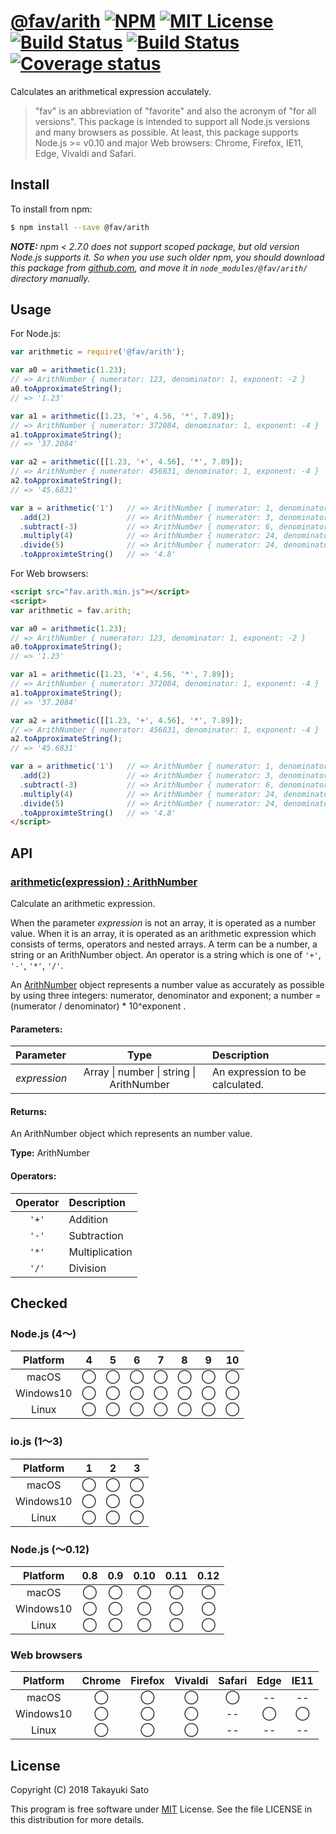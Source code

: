 # [@fav/arith][repo-url] [![NPM][npm-img]][npm-url] [![MIT License][mit-img]][mit-url] [![Build Status][travis-img]][travis-url] [![Build Status][appveyor-img]][appveyor-url] [![Coverage status][coverage-img]][coverage-url]

Calculates an arithmetical expression acculately.

> "fav" is an abbreviation of "favorite" and also the acronym of "for all versions".
> This package is intended to support all Node.js versions and many browsers as possible.
> At least, this package supports Node.js >= v0.10 and major Web browsers: Chrome, Firefox, IE11, Edge, Vivaldi and Safari.


## Install

To install from npm:

```sh
$ npm install --save @fav/arith
```

***NOTE:*** *npm < 2.7.0 does not support scoped package, but old version Node.js supports it. So when you use such older npm, you should download this package from [github.com][repo-url], and move it in `node_modules/@fav/arith/` directory manually.*


## Usage

For Node.js:

```js
var arithmetic = require('@fav/arith');

var a0 = arithmetic(1.23);
// => ArithNumber { numerator: 123, denominator: 1, exponent: -2 }
a0.toApproximateString();
// => '1.23'

var a1 = arithmetic([1.23, '+', 4.56, '*', 7.89]);
// => ArithNumber { numerator: 372084, denominator: 1, exponent: -4 }
a1.toApproximateString();
// => '37.2084'

var a2 = arithmetic([[1.23, '+', 4.56], '*', 7.89]);
// => ArithNumber { numerator: 456831, denominator: 1, exponent: -4 }
a2.toApproximateString();
// => '45.6831'

var a = arithmetic('1')   // => ArithNumber { numerator: 1, denominator: 1, exponent: 0 }
  .add(2)                 // => ArithNumber { numerator: 3, denominator: 1, exponent: 0 }
  .subtract(-3)           // => ArithNumber { numerator: 6, denominator: 1, exponent: 0 }
  .multiply(4)            // => ArithNumber { numerator: 24, denominator: 1, exponent: 0 }
  .divide(5)              // => ArithNumber { numerator: 24, denominator: 5, exponent: 0 }
  .toApproximteString()   // => '4.8'
```

For Web browsers:

```html
<script src="fav.arith.min.js"></script>
<script>
var arithmetic = fav.arith;

var a0 = arithmetic(1.23);
// => ArithNumber { numerator: 123, denominator: 1, exponent: -2 }
a0.toApproximateString();
// => '1.23'

var a1 = arithmetic([1.23, '+', 4.56, '*', 7.89]);
// => ArithNumber { numerator: 372084, denominator: 1, exponent: -4 }
a1.toApproximateString();
// => '37.2084'

var a2 = arithmetic([[1.23, '+', 4.56], '*', 7.89]);
// => ArithNumber { numerator: 456831, denominator: 1, exponent: -4 }
a2.toApproximateString();
// => '45.6831'

var a = arithmetic('1')   // => ArithNumber { numerator: 1, denominator: 1, exponent: 0 }
  .add(2)                 // => ArithNumber { numerator: 3, denominator: 1, exponent: 0 }
  .subtract(-3)           // => ArithNumber { numerator: 6, denominator: 1, exponent: 0 }
  .multiply(4)            // => ArithNumber { numerator: 24, denominator: 1, exponent: 0 }
  .divide(5)              // => ArithNumber { numerator: 24, denominator: 5, exponent: 0 }
  .toApproximteString()   // => '4.8'
</script>
```

## API

### <u>arithmetic(expression) : ArithNumber</u>

Calculate an arithmetic expression.

When the parameter *expression* is not an array, it is operated as a number value.
When it is an array, it is operated as an arithmetic expression which consists of terms, operators and nested arrays.
A term can be a number, a string or an ArithNumber object. An operator is a string which is one of `'+'`, `'-'`, `'*'`, `'/'`.

An [ArithNumber][arith-number-url] object represents a number value as accurately as possible by using three integers: numerator, denominator and exponent; a number = (numerator /  denominator) * 10^exponent .

#### Parameters:

| Parameter    |  Type              |  Description                    |
|:-------------|:------------------:|:--------------------------------|
| *expression* | Array &#x7c; number &#x7c; string &#x7c; ArithNumber  | An expression to be calculated. |

#### Returns:

An ArithNumber object which represents an number value.

**Type:** ArithNumber

#### Operators:

| Operator  | Description    |
|:---------:|:---------------|
| `'+'`     | Addition       |
| `'-'`     | Subtraction    |
| `'*'`     | Multiplication |
| `'/'`     | Division       |

## Checked

### Node.js (4〜)

| Platform  |   4    |   5    |   6    |   7    |   8    |   9    |   10   |
|:---------:|:------:|:------:|:------:|:------:|:------:|:------:|:------:|
| macOS     |&#x25ef;|&#x25ef;|&#x25ef;|&#x25ef;|&#x25ef;|&#x25ef;|&#x25ef;|
| Windows10 |&#x25ef;|&#x25ef;|&#x25ef;|&#x25ef;|&#x25ef;|&#x25ef;|&#x25ef;|
| Linux     |&#x25ef;|&#x25ef;|&#x25ef;|&#x25ef;|&#x25ef;|&#x25ef;|&#x25ef;|

### io.js (1〜3)

| Platform  |   1    |   2    |   3    |
|:---------:|:------:|:------:|:------:|
| macOS     |&#x25ef;|&#x25ef;|&#x25ef;|
| Windows10 |&#x25ef;|&#x25ef;|&#x25ef;|
| Linux     |&#x25ef;|&#x25ef;|&#x25ef;|

### Node.js (〜0.12)

| Platform  |  0.8   |  0.9   |  0.10  |  0.11  |  0.12  |
|:---------:|:------:|:------:|:------:|:------:|:------:|
| macOS     |&#x25ef;|&#x25ef;|&#x25ef;|&#x25ef;|&#x25ef;|
| Windows10 |&#x25ef;|&#x25ef;|&#x25ef;|&#x25ef;|&#x25ef;|
| Linux     |&#x25ef;|&#x25ef;|&#x25ef;|&#x25ef;|&#x25ef;|

### Web browsers

| Platform  | Chrome | Firefox | Vivaldi | Safari |  Edge  | IE11   |
|:---------:|:------:|:-------:|:-------:|:------:|:------:|:------:|
| macOS     |&#x25ef;|&#x25ef; |&#x25ef; |&#x25ef;|   --   |   --   |
| Windows10 |&#x25ef;|&#x25ef; |&#x25ef; |   --   |&#x25ef;|&#x25ef;|
| Linux     |&#x25ef;|&#x25ef; |&#x25ef; |   --   |   --   |   --   |


## License

Copyright (C) 2018 Takayuki Sato

This program is free software under [MIT][mit-url] License.
See the file LICENSE in this distribution for more details.


[repo-url]: https://github.com/sttk/fav-arith/
[npm-img]: https://img.shields.io/badge/npm-v0.0.0-blue.svg
[npm-url]: https://www.npmjs.com/package/@fav/arith
[mit-img]: https://img.shields.io/badge/license-MIT-green.svg
[mit-url]: https://opensource.org/licenses/MIT
[travis-img]: https://travis-ci.org/sttk/fav-arith.svg?branch=master
[travis-url]: https://travis-ci.org/sttk/fav-arith
[appveyor-img]: https://ci.appveyor.com/api/projects/status/github/sttk/fav-arith?branch=master&svg=true
[appveyor-url]: https://ci.appveyor.com/project/sttk/fav-arith
[coverage-img]: https://coveralls.io/repos/github/sttk/fav-arith/badge.svg?branch=master
[coverage-url]: https://coveralls.io/github/sttk/fav-arith?branch=master
[arith-number-url]: https://www.npmjs.com/package/@fav/arith.number

